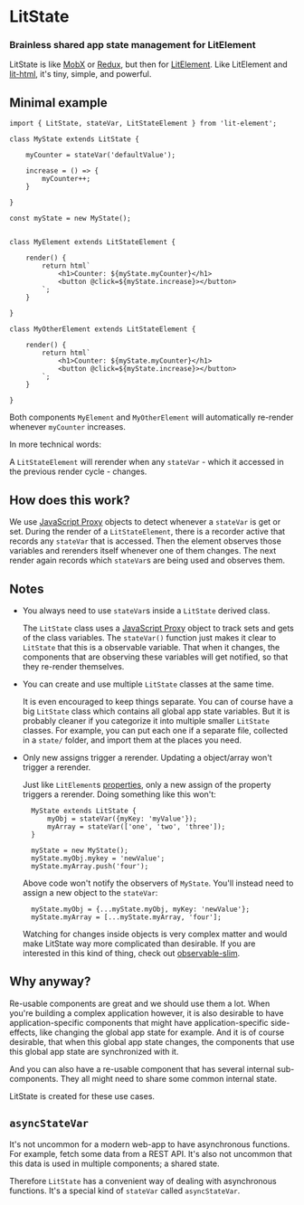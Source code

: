# LitState

### Brainless shared app state management for LitElement

LitState is like [MobX](https://mobx.js.org/) or
[Redux](https://redux.js.org/), but then for
[LitElement](https://lit-element.polymer-project.org/). Like LitElement and
[lit-html](https://lit-html.polymer-project.org/), it's tiny, simple, and
powerful.


## Minimal example

    import { LitState, stateVar, LitStateElement } from 'lit-element';

    class MyState extends LitState {

        myCounter = stateVar('defaultValue');

        increase = () => {
            myCounter++;
        }

    }

    const myState = new MyState();


    class MyElement extends LitStateElement {

        render() {
            return html`
                <h1>Counter: ${myState.myCounter}</h1>
                <button @click=${myState.increase}></button>
            `;
        }

    }

    class MyOtherElement extends LitStateElement {

        render() {
            return html`
                <h1>Counter: ${myState.myCounter}</h1>
                <button @click=${myState.increase}></button>
            `;
        }

    }


Both components `MyElement` and `MyOtherElement` will automatically re-render
whenever `myCounter` increases.

In more technical words:

A `LitStateElement` will rerender when any `stateVar` - which it accessed in
the previous render cycle - changes.


## How does this work?

We use [JavaScript Proxy](https://developer.mozilla.org/en-US/docs/Web/JavaScript/Reference/Global_Objects/Proxy)
objects to detect whenever a `stateVar` is get or set. During the render of a
`LitStateElement`, there is a recorder active that records any `stateVar` that
is accessed. Then the element observes those variables and rerenders itself
whenever one of them changes. The next render again records which `stateVar`s
are being used and observes them.


## Notes

- You always need to use `stateVar`s inside a `LitState` derived class.

    The `LitState` class uses a [JavaScript Proxy](https://developer.mozilla.org/en-US/docs/Web/JavaScript/Reference/Global_Objects/Proxy)
    object to track sets and gets of the class variables. The `stateVar()`
    function just makes it clear to `LitState` that this is a observable
    variable. That when it changes, the components that are observing these
    variables will get notified, so that they re-render themselves.

- You can create and use multiple `LitState` classes at the same time.

    It is even encouraged to keep things separate. You can of course have a big
    `LitState` class which contains all global app state variables. But it is
    probably cleaner if you categorize it into multiple smaller `LitState`
    classes. For example, you can put each one if a separate file, collected in
    a `state/` folder, and import them at the places you need.

- Only new assigns trigger a rerender. Updating a object/array won't trigger a rerender.

    Just like `LitElement`s
    [properties](https://lit-element.polymer-project.org/guide/properties),
    only a new assign of the property triggers a rerender. Doing something like
    this won't:

        MyState extends LitState {
            myObj = stateVar({myKey: 'myValue'});
            myArray = stateVar(['one', 'two', 'three']);
        }

        myState = new MyState();
        myState.myObj.mykey = 'newValue';
        myState.myArray.push('four');

    Above code won't notify the observers of `MyState`. You'll instead need to
    assign a new object to the `stateVar`:

        myState.myObj = {...myState.myObj, myKey: 'newValue'};
        myState.myArray = [...myState.myArray, 'four'];

    Watching for changes inside objects is very complex matter and would make
    LitState way more complicated than desirable. If you are interested in this
    kind of thing, check out
    [observable-slim](https://github.com/ElliotNB/observable-slim).


## Why anyway?

Re-usable components are great and we should use them a lot. When you're
building a complex application however, it is also desirable to have
application-specific components that might have application-specific
side-effects, like changing the global app state for example. And it is of
course desirable, that when this global app state changes, the components that
use this global app state are synchronized with it.

And you can also have a re-usable component that has several internal
sub-components. They all might need to share some common internal state.

LitState is created for these use cases.


## `asyncStateVar`

It's not uncommon for a modern web-app to have asynchronous functions. For
example, fetch some data from a REST API. It's also not uncommon that this data
is used in multiple components; a shared state.

Therefore `LitState` has a convenient way of dealing with asynchronous
functions. It's a special kind of `stateVar` called `asyncStateVar`.
